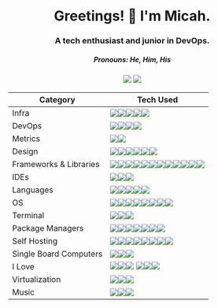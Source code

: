 <h1 align='center'>
  Greetings! 🤙 I'm Micah.
</h1>
<h3 align='center'>
  A tech enthusiast and junior in DevOps.
</h3>
<h5 align='center'>
  Pronouns: He, Him, His
</h5>
<div align='center'>
  <img src='https://forthebadge.com/images/badges/fo-shizzle.svg'>
  <img src='https://notbyai.fyi/img/written-by-human-not-by-ai-white.svg'>
</div>

|Category              |Tech Used                                                                                                                                                                                                                                                                                                                                                                                                                                                                                                                                                                                                                                                                                                                                                                                                                                                                                                                                                                                                                                                                                                                                                                                                                                                                                            |
|----------------------|-----------------------------------------------------------------------------------------------------------------------------------------------------------------------------------------------------------------------------------------------------------------------------------------------------------------------------------------------------------------------------------------------------------------------------------------------------------------------------------------------------------------------------------------------------------------------------------------------------------------------------------------------------------------------------------------------------------------------------------------------------------------------------------------------------------------------------------------------------------------------------------------------------------------------------------------------------------------------------------------------------------------------------------------------------------------------------------------------------------------------------------------------------------------------------------------------------------------------------------------------------------------------------------------------------|
|Infra                 |<img src='https://img.shields.io/badge/Cloudflare-F38020?style=for-the-badge&logo=Cloudflare&logoColor=white'><img src='https://img.shields.io/badge/GitHub_Actions-2088FF?style=for-the-badge&logo=github-actions&logoColor=white'><img src='https://img.shields.io/badge/Heroku-430098?style=for-the-badge&logo=heroku&logoColor=white'><img src='https://img.shields.io/badge/Netlify-00C7B7?style=for-the-badge&logo=netlify&logoColor=white'><img src='https://img.shields.io/badge/Ubiquiti-0559C9?style=for-the-badge&logo=Ubiquiti&logoColor=white'>                                                                                                                                                                                                                                                                                                                                                                                                                                                                                                                                                                                                                                                                                                                                         |
|DevOps                |<img src='https://img.shields.io/badge/Ansible-000000?style=for-the-badge&logo=ansible&logoColor=white'><img src='https://img.shields.io/badge/Docker-2CA5E0?style=for-the-badge&logo=docker&logoColor=white'><img src='https://img.shields.io/badge/kubernetes-326ce5.svg?&style=for-the-badge&logo=kubernetes&logoColor=white'><img src='https://img.shields.io/badge/Podman-892CA0?style=for-the-badge&logo=Podman&logoColor=white'>                                                                                                                                                                                                                                                                                                                                                                                                                                                                                                                                                                                                                                                                                                                                                                                                                                                              |
|Metrics               | <img src='https://img.shields.io/badge/Grafana-F2F4F9?style=for-the-badge&logo=grafana&logoColor=orange&labelColor=F2F4F9'><img src='https://img.shields.io/badge/Prometheus-000000?style=for-the-badge&logo=prometheus&labelColor=000000'>                                                                                                                                                                                                                                                                                                                                                                                                                                                                                                                                                                                                                                                                                                                                                                                                                                                                                                                                                                                                                                                         |
|Design                |<img src='https://img.shields.io/badge/gimp-5C5543?style=for-the-badge&logo=gimp&logoColor=white'><img src='https://img.shields.io/badge/Inkscape-000000?style=for-the-badge&logo=Inkscape&logoColor=white'><img src='https://img.shields.io/badge/Adobe%20Photoshop-31A8FF?style=for-the-badge&logo=Adobe%20Photoshop&logoColor=white'><img src='https://img.shields.io/badge/Adobe%20Illustrator-FF9A00?style=for-the-badge&logo=Adobe%20Illustrator&logoColor=white'><img src='https://img.shields.io/badge/Kdenlive-527EB2?style=for-the-badge&logo=Kdenlive&logoColor=white'><img src='https://img.shields.io/badge/Adobe%20Premiere%20Pro-9999FF?style=for-the-badge&logo=Adobe%20Premiere%20Pro&logoColor=white'>                                                                                                                                                                                                                                                                                                                                                                                                                                                                                                                                                                             |
|Frameworks & Libraries| <img src='https://img.shields.io/badge/Nginx-009639?style=for-the-badge&logo=nginx&logoColor=white'><img src='https://img.shields.io/badge/Flask-000000?style=for-the-badge&logo=flask&logoColor=white'><img src='https://img.shields.io/badge/GitHub%20Pages-222222?style=for-the-badge&logo=GitHub%20Pages&logoColor=white'><img src='https://img.shields.io/badge/Font_Awesome-339AF0?style=for-the-badge&logo=fontawesome&logoColor=white'><img src='https://img.shields.io/badge/Hugo-FF4088?style=for-the-badge&logo=hugo&logoColor=white'><img src='https://img.shields.io/badge/Markdown-000000?style=for-the-badge&logo=markdown&logoColor=white'><img src='https://img.shields.io/badge/Node.js-339933?style=for-the-badge&logo=nodedotjs&logoColor=white'><img src='https://img.shields.io/badge/React-20232A?style=for-the-badge&logo=react&logoColor=61DAFB'><img src='https://img.shields.io/badge/Sass-CC6699?style=for-the-badge&logo=sass&logoColor=white'><img src='https://img.shields.io/badge/React_Native-20232A?style=for-the-badge&logo=react&logoColor=61DAFB'><img src='https://img.shields.io/badge/cPanel-FF6C2C?style=for-the-badge&logo=cPanel&logoColor=white'><img src='https://img.shields.io/badge/FFmpeg-007808?style=for-the-badge&logo=FFmpeg&logoColor=white'>|
|IDEs                  |<img src='https://img.shields.io/badge/Arduino_IDE-00979D?style=for-the-badge&logo=arduino&logoColor=white'><img src='https://img.shields.io/badge/VSCode-0078D4?style=for-the-badge&logo=visual%20studio%20code&logoColor=white'><img src='https://img.shields.io/badge/NeoVim-%2357A143.svg?&style=for-the-badge&logo=neovim&logoColor=white'>                                                                                                                                                                                                                                                                                                                                                                                                                                                                                                                                                                                                                                                                                                                                                                                                                                                                                                                                                     |
|Languages             | <img src='https://img.shields.io/badge/CSS3-1572B6?style=for-the-badge&logo=css3&logoColor=white'><img src='https://img.shields.io/badge/HTML5-E34F26?style=for-the-badge&logo=html5&logoColor=white'><img src='https://img.shields.io/badge/JavaScript-323330?style=for-the-badge&logo=javascript&logoColor=F7DF1E'><img src='https://img.shields.io/badge/Google_App_Script-4285F4?style=for-the-badge&logo=Google&logoColor=white'><img src='https://img.shields.io/badge/GNU%20Bash-4EAA25?style=for-the-badge&logo=GNU%20Bash&logoColor=white'>                                                                                                                                                                                                                                                                                                                                                                                                                                                                                                                                                                                                                                                                                                                                                |
|OS                    | <img src='https://img.shields.io/badge/Android-3DDC84?style=for-the-badge&logo=android&logoColor=white'><img src='https://img.shields.io/badge/Alpine_Linux-0D597F?style=for-the-badge&logo=alpine-linux&logoColor=white'><img src='https://img.shields.io/badge/Fedora-294172?style=for-the-badge&logo=fedora&logoColor=white'><img src='https://img.shields.io/badge/lineageos-167C80?style=for-the-badge&logo=lineageos&logoColor=white'><img src='https://img.shields.io/badge/Linux-FCC624?style=for-the-badge&logo=linux&logoColor=black'><img src='https://img.shields.io/badge/Ubuntu-E95420?style=for-the-badge&logo=ubuntu&logoColor=white'><img src='https://img.shields.io/badge/pfSense-212121?style=for-the-badge&logo=pfSense&logoColor=white'><img src='https://img.shields.io/badge/Windows-0078D6?style=for-the-badge&logo=Windows&logoColor=white'>                                                                                                                                                                                                                                                                                                                                                                                                                              |
|Terminal              | <img src='https://img.shields.io/badge/alacritty-F46D01?style=for-the-badge&logo=alacritty&logoColor=white'><img src='https://img.shields.io/badge/tmux-1BB91F?style=for-the-badge&logo=tmux&logoColor=white'><img src='https://img.shields.io/badge/PowerShell-5391FE?style=for-the-badge&logo=PowerShell&logoColor=white'>                                                                                                                                                                                                                                                                                                                                                                                                                                                                                                                                                                                                                                                                                                                                                                                                                                                                                                                                                                        |
|Package Managers      | <img src='https://img.shields.io/badge/NIX-5277C3?style=for-the-badge&logo=NixOS&logoColor=white'><img src='https://img.shields.io/badge/Chocolatey-80B5E3?style=for-the-badge&logo=Chocolatey&logoColor=white'><img src='https://img.shields.io/badge/Homebrew-FBB040?style=for-the-badge&logo=Homebrew&logoColor=white'><img src='https://img.shields.io/badge/PyPI-3775A9?style=for-the-badge&logo=PyPI&logoColor=white'><img src='https://img.shields.io/badge/npm-CB3837?style=for-the-badge&logo=npm&logoColor=white'><img src='https://img.shields.io/badge/Snapcraft-82BEA0?style=for-the-badge&logo=Snapcraft&logoColor=white'><img src='https://img.shields.io/badge/Flathub-4A86CF?style=for-the-badge&logo=Flathub&logoColor=white'>                                                                                                                                                                                                                                                                                                                                                                                                                                                                                                                                                    |
|Self Hosting          | <img src='https://img.shields.io/badge/Bitwarden-175DDC?style=for-the-badge&logo=Bitwarden&logoColor=white'><img src='https://img.shields.io/badge/Nextcloud-0082C9?style=for-the-badge&logo=Nextcloud&logoColor=white'><img src='https://img.shields.io/badge/Home%20Assistant-41BDF5?style=for-the-badge&logo=Home%20Assistant&logoColor=white'><img src='https://img.shields.io/badge/Jellyfin-00A4DC?style=for-the-badge&logo=Jellyfin&logoColor=white'><img src='https://img.shields.io/badge/Jitsi-97979A?style=for-the-badge&logo=Jitsi&logoColor=white'><img src='https://img.shields.io/badge/Kodi-17B2E7?style=for-the-badge&logo=Kodi&logoColor=white'><img src='https://img.shields.io/badge/Pi-hole-96060C?style=for-the-badge&logo=Pi-hole&logoColor=white'><img src='https://img.shields.io/badge/Plausible%20Analytics-5850EC?style=for-the-badge&logo=Plausible%20Analytics&logoColor=white'>                                                                                                                                                                                                                                                                                                                                                                                      |
|Single Board Computers|<img src='https://img.shields.io/badge/Arduino-00979D?style=for-the-badge&logo=Arduino&logoColor=white'><img src='https://img.shields.io/badge/Raspberry%20Pi-A22846?style=for-the-badge&logo=Raspberry%20Pi&logoColor=white'><img src='https://img.shields.io/badge/ESP32-000000?style=for-the-badge&logo=ESPHome&logoColor=white'>                                                                                                                                                                                                                                                                                                                                                                                                                                                                                                                                                                                                                                                                                                                                                                                                                                                                                                                                                                 |
|I Love                | <img src='https://img.shields.io/badge/Let%E2%80%99s%20Encrypt-003A70?style=for-the-badge&logo=Let%E2%80%99s%20Encrypt&logoColor=white'><img src='https://img.shields.io/badge/ProtonDB-F50057?style=for-the-badge&logo=Proton&logoColor=white'><img src='https://img.shields.io/badge/Source%20Engine-F79A10?style=for-the-badge&logo=Source%20Engine&logoColor=white'> <img src='https://img.shields.io/badge/KeePassXC-6CAC4D?style=for-the-badge&logo=KeePassXC&logoColor=white'><img src='https://img.shields.io/badge/uBlock%20Origin-800000?style=for-the-badge&logo=uBlock%20Origin&logoColor=white'><img src='https://img.shields.io/badge/GIT-E44C30?style=for-the-badge&logo=git&logoColor=white'>                                                                                                                                                                                                                                                                                                                                                                                                                                                                                                                                                                                       |
|Virtualization        | <img src='https://img.shields.io/badge/VirtualBox-21416b?style=for-the-badge&logo=VirtualBox&logoColor=white'><img src='https://img.shields.io/badge/VMware-231f20?style=for-the-badge&logo=VMware&logoColor=white'><img src='https://img.shields.io/badge/QEMU-FF6600?style=for-the-badge&logo=QEMU&logoColor=white'>                                                                                                                                                                                                                                                                                                                                                                                                                                                                                                                                                                                                                                                                                                                                                                                                                                                                                                                                                                              |
|Music                 |<img src='https://img.shields.io/badge/Ableton%20Live-000000?style=for-the-badge&logo=Ableton%20Live&logoColor=white'><img src='https://img.shields.io/badge/MIDI-000000?style=for-the-badge&logo=MIDI&logoColor=white'><img src='https://img.shields.io/badge/Audacity-0000CC?style=for-the-badge&logo=Audacity&logoColor=white'>                                                                                                                                                                                                                                                                                                                                                                                                                                                                                                                                                                                                                                                                                                                                                                                                                                                                                                                                                                   |


<!--
**MicahBird/MicahBird** is a ✨ _special_ ✨ repository because its `README.md` (this file) appears on your GitHub profile.

Here are some ideas to get you started:

- 🔭 I’m currently working on ...
- 🌱 I’m currently learning ...
- 👯 I’m looking to collaborate on ...
- 🤔 I’m looking for help with ...
- 💬 Ask me about ...
- 📫 How to reach me: ...
- 😄 Pronouns: ...
- ⚡ Fun fact: ...
-->
